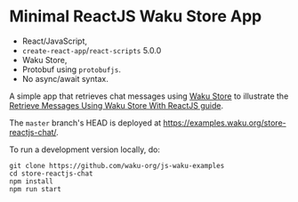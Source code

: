 # Minimal ReactJS Waku Store App

- React/JavaScript,
- `create-react-app`/`react-scripts` 5.0.0
- Waku Store,
- Protobuf using `protobufjs`.
- No async/await syntax.

A simple app that retrieves chat messages using [Waku Store](https://rfc.vac.dev/spec/13/)
to illustrate the [Retrieve Messages Using Waku Store With ReactJS guide](https://docs.wakuconnect.dev/docs/guides/08_reactjs_store/).

The `master` branch's HEAD is deployed at https://examples.waku.org/store-reactjs-chat/.

To run a development version locally, do:

```shell
git clone https://github.com/waku-org/js-waku-examples
cd store-reactjs-chat
npm install
npm run start
```
